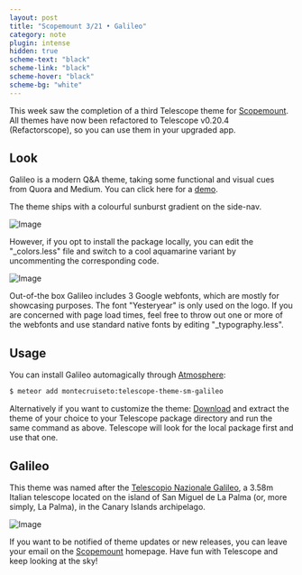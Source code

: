 ```yaml
---
layout: post
title: "Scopemount 3/21 • Galileo"
category: note
plugin: intense
hidden: true
scheme-text: "black"
scheme-link: "black"
scheme-hover: "black"
scheme-bg: "white"
---
```


This week saw the completion of a third Telescope theme for [Scopemount](http://scopemount.startrack.io/). All themes have now been refactored to Telescope v0.20.4 (Refactorscope), so you can use them in your upgraded app.

## Look

Galileo is a modern Q&A theme, taking some functional and visual cues from Quora and Medium. You can click here for a [demo](http://sm-galileo.meteor.com/).

The theme ships with a colourful sunburst gradient on the side-nav.

<p>
  <img src="/assets/img/Galileo0.png" class="nointense" alt="Image">
</p>

However, if you opt to install the package locally, you can edit the "_colors.less" file and switch to a cool aquamarine variant by uncommenting the corresponding code.

<p>
  <img src="/assets/img/Galileo1.png" class="nointense" alt="Image">
</p>

Out-of-the box Galileo includes 3 Google webfonts, which are mostly for showcasing purposes. The font "Yesteryear" is only used on the logo. If you are concerned with page load times, feel free to throw out one or more of the webfonts and use standard native fonts by editing "_typography.less".

## Usage

You can install Galileo automagically through [Atmosphere](https://atmospherejs.com/montecruiseto/telescope-theme-sm-galileo):

```bash
$ meteor add montecruiseto:telescope-theme-sm-galileo
```

Alternatively if you want to customize the theme: [Download](https://github.com/montecruiseto/scopemount) and extract the theme of your choice to your Telescope package directory and run the same command as above. Telescope will look for the local package first and use that one.

## Galileo

This theme was named after the [Telescopio Nazionale Galileo](http://en.wikipedia.org/wiki/Telescopio_Nazionale_Galileo), a 3.58m Italian telescope located on the island of San Miguel de La Palma (or, more simply, La Palma), in the Canary Islands archipelago.

<p>
  <img src="/assets/img/GalileoT.jpg" class="nointense" alt="Image">
</p>

If you want to be notified of theme updates or new releases, you can leave your email on the [Scopemount](http://scopemount.startrack.io/) homepage. Have fun with Telescope and keep looking at the sky!
